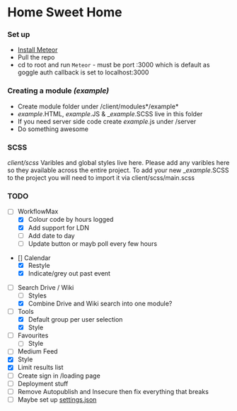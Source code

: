 # Home Sweet Home

### Set up
- [Install Meteor](https://www.meteor.com/install)
- Pull the repo
- cd to root and run `Meteor` - must be port :3000 which is default as goggle auth callback is set to localhost:3000



### Creating a module *(example)*
- Create module folder under /client/modules*/example*
- *example*.HTML, *example*.JS & _*example*.SCSS live in this folder
- If you need server side code create *example*.js under /server
- Do something awesome

### SCSS
*client/scss*
Varibles and global styles live here. Please add any varibles here so they available across the entire project.
To add your new _*example*.SCSS to the project you will need to import it via client/scss/main.scss

### TODO
- [ ] WorkflowMax
  - [x] Colour code by hours logged
  - [x] Add support for LDN
  - [ ] Add date to day
  - [ ] Update button or mayb poll every few hours
- [] Calendar
  - [x] Restyle
  - [x] Indicate/grey out past event
- [ ] Search Drive / Wiki
  - [ ] Styles
  - [x] Combine Drive and Wiki search into one module?
- [ ] Tools
  - [x] Default group per user selection
  - [x] Style
- [ ] Favourites
  - [ ] Style
- [ ] Medium Feed
 - [x] Style
 - [x] Limit results list
- [ ] Create sign in /loading page
- [ ] Deployment stuff
 - [ ] Remove Autopublish and Insecure then fix everything that breaks
 - [ ] Maybe set up [settings.json](https://themeteorchef.com/snippets/making-use-of-settings-json/)
